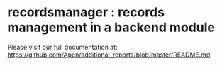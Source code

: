 recordsmanager : records management in a backend module
=======================================================

Please visit our full documentation at: https://github.com/Apen/additional_reports/blob/master/README.md.